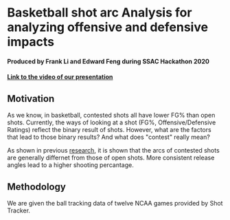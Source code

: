 # Basketball shot arc Analysis for analyzing offensive and defensive impacts
#### Produced by Frank Li and Edward Feng during SSAC Hackathon 2020 
#### [Link to the video of our presentation](https://www.youtube.com/watch?v=23yu22i0Ip0&feature=youtu.be&t=970)

## Motivation
As we know, in basketball, contested shots all have lower FG% than open shots. Currently, the ways of looking at a shot (FG%, Offensive/Defensive Ratings) reflect the binary result of shots. However, what are the factors that lead to those binary results? And what does "contest" really mean?

As shown in previous [research](https://arxiv.org/abs/1905.00822), it is shown that the arcs of contested shots are generally differnet from those of open shots. More consistent release angles lead to a higher shooting percantage.

## Methodology
We are given the ball tracking data of twelve NCAA games provided by Shot Tracker.
